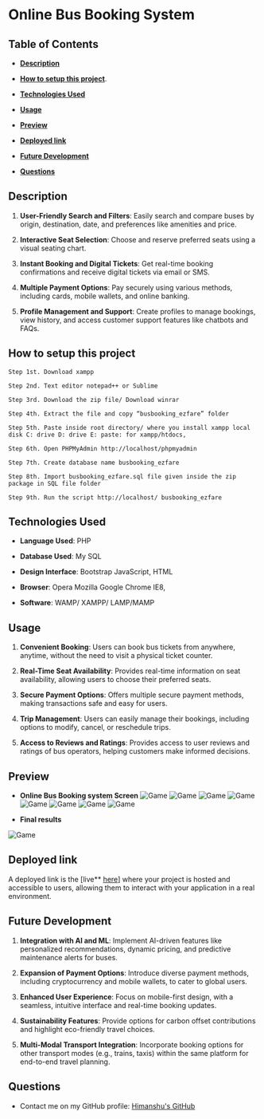 # Online Bus Booking System

## **Table of Contents**

- [**Description**](#description)
- [**How to setup this project**](#How-to-setup-this-project).
- [**Technologies Used**](#technologies-used)
- [**Usage**](#usage)

- [**Preview**](#preview)
- [**Deployed link**](#deployed-link)
- [**Future Development**](#future-development)
- [**Questions**](#questions)

## **Description**

1. **User-Friendly Search and Filters**: Easily search and compare buses by origin, destination, date, and preferences like amenities and price.

2. **Interactive Seat Selection**: Choose and reserve preferred seats using a visual seating chart.

3. **Instant Booking and Digital Tickets**: Get real-time booking confirmations and receive digital tickets via email or SMS.

4. **Multiple Payment Options**: Pay securely using various methods, including cards, mobile wallets, and online banking.

5. **Profile Management and Support**: Create profiles to manage bookings, view history, and access customer support features like chatbots and FAQs.


## **How to setup this project**
```
Step 1st. Download xampp
```
```
Step 2nd. Text editor notepad++ or Sublime
```
```
Step 3rd. Download the zip file/ Download winrar
```
```
Step 4th. Extract the file and copy “busbooking_ezfare” folder
```
```
Step 5th. Paste inside root directory/ where you install xampp local disk C: drive D: drive E: paste: for xampp/htdocs,
```
```
Step 6th. Open PHPMyAdmin http://localhost/phpmyadmin
```
```
Step 7th. Create database name busbooking_ezfare
```
```
Step 8th. Import busbooking_ezfare.sql file given inside the zip package in SQL file folder
```
```
Step 9th. Run the script http://localhost/ busbooking_ezfare 
```


## **Technologies Used**

* **Language Used**:      PHP

* **Database Used**:      My SQL

* **Design Interface**:    Bootstrap JavaScript, HTML

* **Browser**:                  Opera Mozilla Google Chrome IE8,

* **Software**:                 WAMP/ XAMPP/ LAMP/MAMP
## **Usage**

1. **Convenient Booking**: Users can book bus tickets from anywhere, anytime, without the need to visit a physical ticket counter.

2. **Real-Time Seat Availability**: Provides real-time information on seat availability, allowing users to choose their preferred seats.

3. **Secure Payment Options**: Offers multiple secure payment methods, making transactions safe and easy for users.

4. **Trip Management**: Users can easily manage their bookings, including options to modify, cancel, or reschedule trips.

5. **Access to Reviews and Ratings**: Provides access to user reviews and ratings of bus operators, helping customers make informed decisions.




## **Preview**

* **Online Bus Booking system Screen**
![Game](Screenshoots/HomePage.png)
![Game](Screenshoots/About.png)
![Game](Screenshoots/Signup.png)
![Game](Screenshoots/Login.png)
![Game](Screenshoots/Userprofile.png)
![Game](Screenshoots/booking.png)
![Game](Screenshoots/HelpCenter.png)
![Game](Screenshoots/contactus.png)




* **Final results**

![Game](Screenshoots/Adminlogin.png)

## **Deployed link**

A deployed link is the [live** <a href="https://himanshuranjan977.github.io/Online-Bus-Booking-System/" target="_blank">here</a>]  where your project is hosted and accessible to users, allowing them to interact with your application in a real environment.

## **Future Development**

1. **Integration with AI and ML**: Implement AI-driven features like personalized recommendations, dynamic pricing, and predictive maintenance alerts for buses.

2. **Expansion of Payment Options**: Introduce diverse payment methods, including cryptocurrency and mobile wallets, to cater to global users.

3. **Enhanced User Experience**: Focus on mobile-first design, with a seamless, intuitive interface and real-time booking updates.

4. **Sustainability Features**: Provide options for carbon offset contributions and highlight eco-friendly travel choices.

5. **Multi-Modal Transport Integration**: Incorporate booking options for other transport modes (e.g., trains, taxis) within the same platform for end-to-end travel planning.


## **Questions**

* Contact me on my GitHub profile: [Himanshu's GitHub](https://github.com/himanshuranjan977)
  
